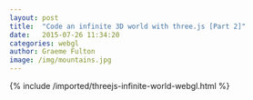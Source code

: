 ```yaml
---
layout: post
title:  "Code an infinite 3D world with three.js [Part 2]"
date:   2015-07-26 11:34:20
categories: webgl
author: Graeme Fulton
image: /img/mountains.jpg
---
```

{% include /imported/threejs-infinite-world-webgl.html %}
